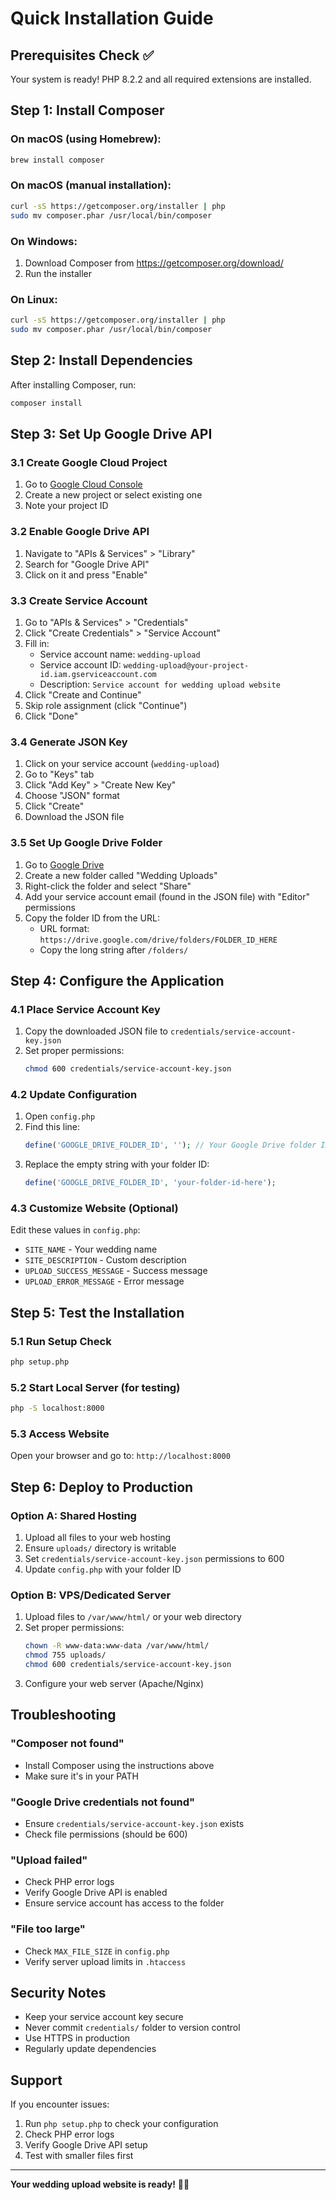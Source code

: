 # Quick Installation Guide

## Prerequisites Check ✅
Your system is ready! PHP 8.2.2 and all required extensions are installed.

## Step 1: Install Composer

### On macOS (using Homebrew):
```bash
brew install composer
```

### On macOS (manual installation):
```bash
curl -sS https://getcomposer.org/installer | php
sudo mv composer.phar /usr/local/bin/composer
```

### On Windows:
1. Download Composer from https://getcomposer.org/download/
2. Run the installer

### On Linux:
```bash
curl -sS https://getcomposer.org/installer | php
sudo mv composer.phar /usr/local/bin/composer
```

## Step 2: Install Dependencies
After installing Composer, run:
```bash
composer install
```

## Step 3: Set Up Google Drive API

### 3.1 Create Google Cloud Project
1. Go to [Google Cloud Console](https://console.cloud.google.com/)
2. Create a new project or select existing one
3. Note your project ID

### 3.2 Enable Google Drive API
1. Navigate to "APIs & Services" > "Library"
2. Search for "Google Drive API"
3. Click on it and press "Enable"

### 3.3 Create Service Account
1. Go to "APIs & Services" > "Credentials"
2. Click "Create Credentials" > "Service Account"
3. Fill in:
   - Service account name: `wedding-upload`
   - Service account ID: `wedding-upload@your-project-id.iam.gserviceaccount.com`
   - Description: `Service account for wedding upload website`
4. Click "Create and Continue"
5. Skip role assignment (click "Continue")
6. Click "Done"

### 3.4 Generate JSON Key
1. Click on your service account (`wedding-upload`)
2. Go to "Keys" tab
3. Click "Add Key" > "Create New Key"
4. Choose "JSON" format
5. Click "Create"
6. Download the JSON file

### 3.5 Set Up Google Drive Folder
1. Go to [Google Drive](https://drive.google.com)
2. Create a new folder called "Wedding Uploads"
3. Right-click the folder and select "Share"
4. Add your service account email (found in the JSON file) with "Editor" permissions
5. Copy the folder ID from the URL:
   - URL format: `https://drive.google.com/drive/folders/FOLDER_ID_HERE`
   - Copy the long string after `/folders/`

## Step 4: Configure the Application

### 4.1 Place Service Account Key
1. Copy the downloaded JSON file to `credentials/service-account-key.json`
2. Set proper permissions:
   ```bash
   chmod 600 credentials/service-account-key.json
   ```

### 4.2 Update Configuration
1. Open `config.php`
2. Find this line:
   ```php
   define('GOOGLE_DRIVE_FOLDER_ID', ''); // Your Google Drive folder ID where files will be uploaded
   ```
3. Replace the empty string with your folder ID:
   ```php
   define('GOOGLE_DRIVE_FOLDER_ID', 'your-folder-id-here');
   ```

### 4.3 Customize Website (Optional)
Edit these values in `config.php`:
- `SITE_NAME` - Your wedding name
- `SITE_DESCRIPTION` - Custom description
- `UPLOAD_SUCCESS_MESSAGE` - Success message
- `UPLOAD_ERROR_MESSAGE` - Error message

## Step 5: Test the Installation

### 5.1 Run Setup Check
```bash
php setup.php
```

### 5.2 Start Local Server (for testing)
```bash
php -S localhost:8000
```

### 5.3 Access Website
Open your browser and go to: `http://localhost:8000`

## Step 6: Deploy to Production

### Option A: Shared Hosting
1. Upload all files to your web hosting
2. Ensure `uploads/` directory is writable
3. Set `credentials/service-account-key.json` permissions to 600
4. Update `config.php` with your folder ID

### Option B: VPS/Dedicated Server
1. Upload files to `/var/www/html/` or your web directory
2. Set proper permissions:
   ```bash
   chown -R www-data:www-data /var/www/html/
   chmod 755 uploads/
   chmod 600 credentials/service-account-key.json
   ```
3. Configure your web server (Apache/Nginx)

## Troubleshooting

### "Composer not found"
- Install Composer using the instructions above
- Make sure it's in your PATH

### "Google Drive credentials not found"
- Ensure `credentials/service-account-key.json` exists
- Check file permissions (should be 600)

### "Upload failed"
- Check PHP error logs
- Verify Google Drive API is enabled
- Ensure service account has access to the folder

### "File too large"
- Check `MAX_FILE_SIZE` in `config.php`
- Verify server upload limits in `.htaccess`

## Security Notes

- Keep your service account key secure
- Never commit `credentials/` folder to version control
- Use HTTPS in production
- Regularly update dependencies

## Support

If you encounter issues:
1. Run `php setup.php` to check your configuration
2. Check PHP error logs
3. Verify Google Drive API setup
4. Test with smaller files first

---

**Your wedding upload website is ready!** 🎉💒 